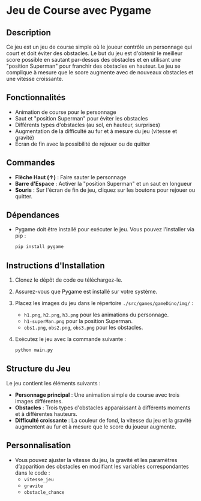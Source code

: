 
# Jeu de Course avec Pygame

## Description
Ce jeu est un jeu de course simple où le joueur contrôle un personnage qui court et doit éviter des obstacles. Le but du jeu est d'obtenir le meilleur score possible en sautant par-dessus des obstacles et en utilisant une "position Superman" pour franchir des obstacles en hauteur. Le jeu se complique à mesure que le score augmente avec de nouveaux obstacles et une vitesse croissante.

## Fonctionnalités
- Animation de course pour le personnage
- Saut et "position Superman" pour éviter les obstacles
- Différents types d'obstacles (au sol, en hauteur, surprises)
- Augmentation de la difficulté au fur et à mesure du jeu (vitesse et gravité)
- Écran de fin avec la possibilité de rejouer ou de quitter

## Commandes
- **Flèche Haut (↑)** : Faire sauter le personnage
- **Barre d'Espace** : Activer la "position Superman" et un saut en longueur
- **Souris** : Sur l'écran de fin de jeu, cliquez sur les boutons pour rejouer ou quitter.

## Dépendances
- Pygame doit être installé pour exécuter le jeu. Vous pouvez l'installer via pip :
  ```bash
  pip install pygame
  ```

## Instructions d'Installation
1. Clonez le dépôt de code ou téléchargez-le.
2. Assurez-vous que Pygame est installé sur votre système.
3. Placez les images du jeu dans le répertoire `./src/games/gameDino/img/` :
   - `h1.png`, `h2.png`, `h3.png` pour les animations du personnage.
   - `h1-superMan.png` pour la position Superman.
   - `obs1.png`, `obs2.png`, `obs3.png` pour les obstacles.

4. Exécutez le jeu avec la commande suivante :
   ```bash
   python main.py
   ```

## Structure du Jeu
Le jeu contient les éléments suivants :
- **Personnage principal** : Une animation simple de course avec trois images différentes.
- **Obstacles** : Trois types d'obstacles apparaissant à différents moments et à différentes hauteurs.
- **Difficulté croissante** : La couleur de fond, la vitesse du jeu et la gravité augmentent au fur et à mesure que le score du joueur augmente.

## Personnalisation
- Vous pouvez ajuster la vitesse du jeu, la gravité et les paramètres d’apparition des obstacles en modifiant les variables correspondantes dans le code :
  - `vitesse_jeu`
  - `gravite`
  - `obstacle_chance`

